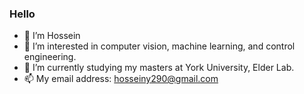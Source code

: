 ### Hello

- 👋 I’m Hossein
- 👀 I’m interested in computer vision, machine learning, and control engineering.
- 🔭 I’m currently studying my masters at York University, Elder Lab.
- 📫 My email address: hosseiny290@gmail.com


<!--
**smh-hosseiny/smh-hosseiny** is a ✨ _special_ ✨ repository because its `README.md` (this file) appears on your GitHub profile.

Here are some ideas to get you started:
- 🔭 I’m currently working on ...
- 🌱 I’m currently learning ...
- 👯 I’m looking to collaborate on ...
- 🤔 I’m looking for help with ...
- 💬 Ask me about ...
- 📫 How to reach me: ...
- 😄 Pronouns: ...
- ⚡ Fun fact: ...

-->
